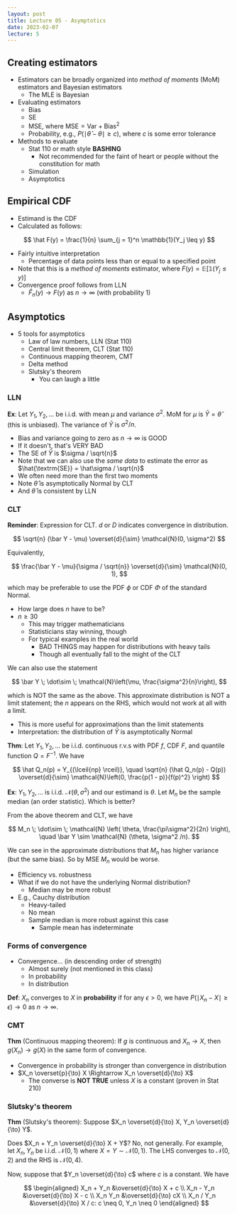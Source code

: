```yaml
---
layout: post
title: Lecture 05 - Asymptotics
date: 2023-02-07
lecture: 5
---
```

## Creating estimators
- Estimators can be broadly organized into *method of moments* (MoM) estimators and Bayesian estimators
	- The MLE is Bayesian
- Evaluating estimators
	- Bias
	- SE
	- MSE, where $\textrm{MSE} = \textrm{Var} + \textrm{Bias}^2$
	- Probability, e.g., $P(\mid \hat\theta - \theta \mid \geq c)$, where $c$ is some error tolerance
- Methods to evaluate
	- Stat 110 or math style **BASHING**
		- Not recommended for the faint of heart or people without the constitution for math
	- Simulation
	- Asymptotics

## Empirical CDF
- Estimand is the CDF
- Calculated as follows:

$$
\hat F(y) = \frac{1}{n} \sum_{j = 1}^n \mathbb{1}(Y_j \leq y)
$$

- Fairly intuitive interpretation
	- Percentage of data points less than or equal to a specified point
- Note that this is a *method of moments* estimator, where $F(y) = \mathbb{E}[\mathbb{1}(Y_j \leq y)]$
- Convergence proof follows from LLN
	- $\hat F_n(y) \to F(y)$ as $n\to \infty$ (with probability 1)

## Asymptotics
- 5 tools for asymptotics
	- Law of law numbers, LLN (Stat 110)
	- Central limit theorem, CLT (Stat 110)
	- Continuous mapping theorem, CMT
	- Delta method
	- Slutsky's theorem
		- You can laugh a little

### LLN

**Ex**: Let $Y_1, Y_2, \dots$ be i.i.d. with mean $\mu$ and variance $\sigma^2$. MoM for $\mu$ is $\bar Y = \hat\theta$ (this is unbiased). The variance of $\bar Y$ is $\sigma^2 / n$. 
- Bias and variance going to zero as $n \to \infty$ is GOOD
- If it doesn't, that's VERY BAD
- The SE of $\bar Y$ is $\sigma / \sqrt{n}$
- Note that we can also use the *same data* to estimate the error as $\hat{\textrm{SE}} = \hat\sigma / \sqrt{n}$
- We often need more than the first two moments
- Note $\hat\theta$ is asymptotically Normal by CLT
- And $\hat\theta$ is consistent by LLN

### CLT

**Reminder**: Expression for CLT. $d$ or $D$ indicates convergence in distribution. 

$$
\sqrt{n} (\bar Y - \mu) \overset{d}{\sim} \mathcal{N}(0, \sigma^2)
$$

Equivalently, 

$$
\frac{\bar Y - \mu}{\sigma / \sqrt{n}} \overset{d}{\sim} \mathcal{N}(0, 1),
$$

which may be preferable to use the PDF $\phi$ or CDF $\Phi$ of the standard Normal.

- How large does $n$ have to be?
- $n \geq 30$
	- This may trigger mathematicians
	- Statisticians stay winning, though
	- For typical examples in the real world
		- BAD THINGS may happen for distributions with heavy tails
		- Though all eventually fall to the might of the CLT

We can also use the statement

$$
\bar Y \; \dot\sim \; \mathcal{N}\left(\mu, \frac{\sigma^2}{n}\right),
$$

which is NOT the same as the above. This approximate distribution is NOT a limit statement; the $n$ appears on the RHS, which would not work at all with a limit. 

- This is more useful for approximations than the limit statements
- Interpretation: the distribution of $\bar Y$ is asymptotically Normal

**Thm**: Let $Y_1, Y_2, \dots$ be i.i.d. continuous r.v.s with PDF $f$, CDF $F$, and quantile function $Q = F^{-1}$. We have

$$
\hat Q_n(p) = Y_{(\lceil{np} \rceil)}, \quad \sqrt{n} (\hat Q_n(p) - Q(p)) \overset{d}{\sim} 
\mathcal{N}\left(0, \frac{p(1 - p)}{f(p)^2} \right)
$$

**Ex**: $Y_1, Y_2, \dots$ is i.i.d. $\mathcal{N}(\theta, \sigma^2)$ and our estimand is $\theta$. Let $M_n$ be the sample median (an order statistic). Which is better?

From the above theorem and CLT, we have 

$$
M_n \; \dot\sim \; 
\mathcal{N}
\left(
\theta, 
\frac{\pi\sigma^2}{2n}
\right), 
\quad
\bar Y \sim \mathcal{N} (\theta, \sigma^2 /n).
$$

We can see in the approximate distributions that $M_n$ has higher variance (but the same bias). So by MSE $M_n$ would be worse. 

- Efficiency vs. robustness
- What if we do not have the underlying Normal distribution?
	- Median may be more robust
- E.g., Cauchy distribution
	- Heavy-tailed
	- No mean
	- Sample median is more robust against this case
		- Sample mean has indeterminate 

### Forms of convergence
- Convergence... (in descending order of strength)
	- Almost surely (not mentioned in this class)
	- In probability
	- In distribution

**Def**: $X_n$ converges to $X$ in **probability** if for any $\epsilon > 0$, we have $P(\mid X_n - X \mid \geq \epsilon) \to 0$ as $n \to \infty$.

### CMT
**Thm** (Continuous mapping theorem): If $g$ is continuous and $X_n \to X$, then $g(X_n) \to g(X)$ in the same form of convergence. 

- Convergence in probability is stronger than convergence in distribution
- $X_n \overset{p}{\to} X \Rightarrow X_n \overset{d}{\to} X$ 
	- The converse is **NOT TRUE** unless $X$ is a constant (proven in Stat 210)

### Slutsky's theorem
**Thm** (Slutsky's theorem): Suppose $X_n \overset{d}{\to} X, Y_n \overset{d}{\to} Y$. 

Does $X_n + Y_n \overset{d}{\to} X + Y$? No, not generally. For example, let $X_n, Y_n$ be i.i.d. $\mathcal{N}(0, 1)$ where $X = Y \sim \mathcal{N}(0, 1)$. The LHS converges to $\mathcal{N}(0, 2)$ and the RHS is $\mathcal{N}(0, 4)$. 

Now, suppose that $Y_n \overset{d}{\to} c$ where $c$ is a constant. We have

$$
\begin{aligned}
X_n + Y_n &\overset{d}{\to} X + c \\
X_n - Y_n &\overset{d}{\to} X - c  \\
X_n  Y_n &\overset{d}{\to} cX \\
X_n / Y_n &\overset{d}{\to} X / c: c \neq 0, Y_n \neq 0
\end{aligned}
$$